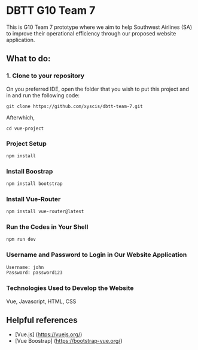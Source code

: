 # DBTT G10 Team 7

This is G10 Team 7 prototype where we aim to help Southwest Airlines (SA) to improve their operational efficiency through our proposed website application.

## What to do:

### 1. Clone to your repository
On you preferred IDE, open the folder that you wish to put this project and in and run the following code:
```
git clone https://github.com/xyscis/dbtt-team-7.git
```

Afterwhich, 
```
cd vue-project
```

### Project Setup

```sh
npm install
```

### Install Boostrap
```sh
npm install bootstrap
```

### Install Vue-Router
```sh
npm install vue-router@latest
```

### Run the Codes in Your Shell
```sh
npm run dev
```

### Username and Password to Login in Our Website Application
```sh
Username: john
Password: password123
```

### Technologies Used to Develop the Website
Vue, Javascript, HTML, CSS

## Helpful references
- [Vue.js] (https://vuejs.org/)
- [Vue Boostrap] (https://bootstrap-vue.org/)



